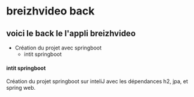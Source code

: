 # breizhvideo back

## voici le back le l'appli breizhvideo

* Création du projet avec springboot
    * intit springboot




#### intit springboot
 
Création du projet springboot sur inteliJ avec les dépendances h2, jpa, et spring web.




